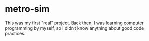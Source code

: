 # metro-sim
This was my first "real" project. Back then, I was learning computer programming by myself, so I didn't know anything about good code practices.
